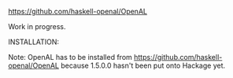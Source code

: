 https://github.com/haskell-openal/OpenAL

Work in progress.

INSTALLATION:

Note: OpenAL has to be installed from https://github.com/haskell-openal/OpenAL because 1.5.0.0
hasn't been put onto Hackage yet.
